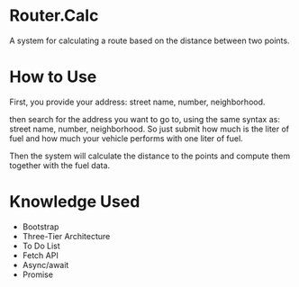 # Router.Calc
A system for calculating a route based on the distance between two points.

# How to Use
First, you provide your address: street name, number, neighborhood.

then search for the address you want to go to, using the same syntax as: street name, number, neighborhood.
So just submit how much is the liter of fuel and how much your vehicle performs with one liter of fuel.

Then the system will calculate the distance to the points and compute them together with the fuel data.

# Knowledge Used
- Bootstrap
- Three-Tier Architecture
- To Do List
- Fetch API
- Async/await
- Promise
